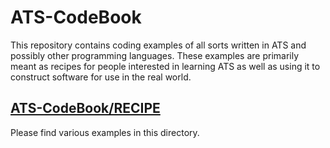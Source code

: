 # ATS-CodeBook

This repository contains coding examples of all sorts
written in ATS and possibly other programming languages.
These examples are primarily meant as recipes for people
interested in learning ATS as well as using it to construct
software for use in the real world.

## [ATS-CodeBook/RECIPE](./RECIPE)

Please find various examples in this directory.
